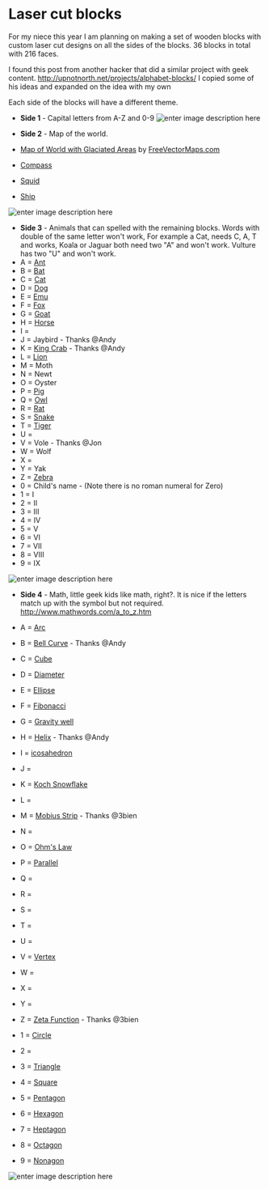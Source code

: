 Laser cut blocks
============

For my niece this year I am planning on making a set of wooden blocks with custom laser cut designs on all the sides of the blocks. 36 blocks in total with 216 faces.

I found this post from another hacker that did a similar project with geek content. 
http://upnotnorth.net/projects/alphabet-blocks/
I copied some of his ideas and expanded on the idea with my own 

Each side of the blocks will have a different theme.

 - **Side 1** - Capital letters from A-Z and 0-9
![enter image description here](https://raw.githubusercontent.com/funvill/Laser-cut-blocks/master/side1.png)

 - **Side 2** - Map of the world. 
  - [Map of World with Glaciated Areas](http://www.freevectormaps.com/world-maps/WRLD-EPS-02-0004?ref=atr) by [FreeVectorMaps.com](http://www.freevectormaps.com/?ref=atr)
  - [Compass](http://thenounproject.com/term/compass/67195/) 
  - [Squid](http://thenounproject.com/term/octopus/27855/) 
  - [Ship](http://thenounproject.com/term/ship/11582/) 

![enter image description here](https://raw.githubusercontent.com/funvill/Laser-cut-blocks/master/side2.png)

 - **Side 3** - Animals that can spelled with the remaining blocks. Words with double of the same letter won't work, For example a Cat, needs C, A, T and works, Koala or Jaguar both need two "A" and won't work. Vulture has two "U" and won't work.
  - A = [Ant](http://thenounproject.com/term/ant/1384/)
  - B = [Bat](http://thenounproject.com/term/bat/77721/) 
  - C = [Cat](http://thenounproject.com/term/cat/6725/) 
  - D = [Dog](http://thenounproject.com/term/dog/8126/) 
  - E = [Emu](http://thenounproject.com/term/ostrich/14873/)
  - F = [Fox](http://thenounproject.com/term/fox/13097/) 
  - G = [Goat](http://thenounproject.com/term/goat/18892/) 
  - H = [Horse](http://thenounproject.com/term/horse/19192/)
  - I = 
  - J = Jaybird - Thanks @Andy
  - K = [King Crab](http://thenounproject.com/term/crab/7099/) - Thanks @Andy
  - L = [Lion](http://thenounproject.com/term/lion/68963/) 
  - M = Moth 
  - N = Newt
  - O = Oyster
  - P = [Pig](http://thenounproject.com/term/pig/5271/) 
  - Q = [Owl](http://thenounproject.com/term/owl/64303/) 
  - R = [Rat](http://thenounproject.com/term/rat/85851/)
  - S = [Snake](http://thenounproject.com/term/snake/24037/)
  - T = [Tiger](http://thenounproject.com/term/tiger/29367/) 
  - U = 
  - V = Vole - Thanks @Jon
  - W = Wolf 
  - X = 
  - Y = Yak
  - Z = [Zebra](http://thenounproject.com/term/zebra/10753/) 
  - 0 = Child's name - (Note there is no roman numeral for Zero)
  - 1 = I 
  - 2 = II 
  - 3 = III 
  - 4 = IV
  - 5 = V
  - 6 = VI
  - 7 = VII
  - 8 = VIII
  - 9 = IX

![enter image description here](https://raw.githubusercontent.com/funvill/Laser-cut-blocks/master/side3.png)

 - **Side 4** - 
Math, little geek kids like math, right?. 
It is nice if the letters match up with the symbol but not required.
http://www.mathwords.com/a_to_z.htm

  - A = [Arc](http://en.wikipedia.org/wiki/Arc_%28geometry%29) 
  - B = [Bell Curve](http://en.wikipedia.org/wiki/Normal_distribution) - Thanks @Andy
  - C = [Cube](http://en.wikipedia.org/wiki/Cube) 
  - D = [Diameter](http://en.wikipedia.org/wiki/Diameter)
  - E = [Ellipse](http://en.wikipedia.org/wiki/Ellipse)
  - F = [Fibonacci](http://en.wikipedia.org/wiki/Fibonacci) 
  - G = [Gravity well](http://en.wikipedia.org/wiki/Gravity_well)
  - H = [Helix](http://en.wikipedia.org/wiki/Helix) - Thanks @Andy
  - I = [icosahedron](http://thenounproject.com/term/icosahedron/6890/)
  - J = 
  - K = [Koch Snowflake](http://en.wikipedia.org/wiki/Koch_snowflake)
  - L =
  - M = [Mobius Strip](http://en.wikipedia.org/wiki/M%C3%B6bius_strip) - Thanks @3bien
  - N =
  - O = [Ohm's Law](http://en.wikipedia.org/wiki/Ohm%27s_law)
  - P = [Parallel](http://en.wikipedia.org/wiki/Parallel_%28geometry%29)
  - Q =
  - R =
  - S =
  - T =
  - U = 
  - V = [Vertex](http://en.wikipedia.org/wiki/Vertex_%28geometry%29) 
  - W =
  - X = 
  - Y = 
  - Z = [Zeta Function](http://en.wikipedia.org/wiki/Riemann_zeta_function) - Thanks @3bien
  - 1 = [Circle](http://en.wikipedia.org/wiki/Circle) 
  - 2 = 
  - 3 = [Triangle](http://en.wikipedia.org/wiki/Triangle)
  - 4 = [Square](http://en.wikipedia.org/wiki/Square)
  - 5 = [Pentagon](http://en.wikipedia.org/wiki/Pentagon)
  - 6 = [Hexagon](http://en.wikipedia.org/wiki/Hexagon)
  - 7 = [Heptagon](http://en.wikipedia.org/wiki/Heptagon)
  - 8 = [Octagon](http://en.wikipedia.org/wiki/Octagon)
  - 9 = [Nonagon](http://en.wikipedia.org/wiki/Nonagon)

![enter image description here](https://raw.githubusercontent.com/funvill/Laser-cut-blocks/master/side4.png)



  [7]: https://github.com/funvill
  [8]: https://twitter.com/funvill
  [9]: http://www.abluestar.com